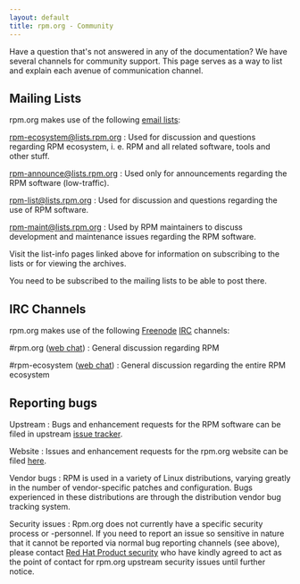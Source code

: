```yaml
---
layout: default
title: rpm.org - Community
---
```

Have a question that's not answered in any of the documentation? We have several channels for community support. This page serves as a way to list and explain each avenue of communication channel.

## Mailing Lists
rpm.org makes use of the following [email lists](http://lists.rpm.org/mailman/listinfo):

[rpm-ecosystem@lists.rpm.org](http://lists.rpm.org/mailman/listinfo/rpm-ecosystem)
: Used for discussion and questions regarding RPM ecosystem, i. e. RPM and all related software, tools and other stuff.

[rpm-announce@lists.rpm.org](http://lists.rpm.org/mailman/listinfo/rpm-announce)
: Used only for announcements regarding the RPM software (low-traffic).

[rpm-list@lists.rpm.org](http://lists.rpm.org/mailman/listinfo/rpm-list)
: Used for discussion and questions regarding the use of RPM software.

[rpm-maint@lists.rpm.org](http://lists.rpm.org/mailman/listinfo/rpm-maint)
: Used by RPM maintainers to discuss development and maintenance issues regarding the RPM software.

Visit the list-info pages linked above for information on subscribing to the lists or for viewing the archives.

You need to be subscribed to the mailing lists to be able to post there.

## IRC Channels
rpm.org makes use of the following [Freenode](http://freenode.net/)
[IRC](http://www.irchelp.org/) channels:

\#rpm.org ([web chat](http://webchat.freenode.net?channels=%23rpm.org))
: General discussion regarding RPM

\#rpm-ecosystem ([web chat](http://webchat.freenode.net?channels=%23rpm-ecosystem))
: General discussion regarding the entire RPM ecosystem

## Reporting bugs

Upstream
: Bugs and enhancement requests for the RPM software can be filed in upstream
[issue tracker](https://github.com/rpm-software-management/rpm/issues).

Website
: Issues and enhancement requests for the rpm.org website can be filed
[here](https://github.com/rpm-software-management/rpm-web/issues).

Vendor bugs
: RPM is used in a variety of Linux distributions, varying greatly in the number of vendor-specific patches and configuration. Bugs experienced in these distributions are through the distribution vendor bug tracking system.

Security issues
: Rpm.org does not currently have a specific security process or -personnel.
If you need to report an issue so sensitive in nature that it cannot be
reported via normal bug reporting channels (see above), please contact
[Red Hat Product security](https://access.redhat.com/security/team/contact)
who have kindly agreed to act as the point of contact for rpm.org upstream
security issues until further notice.
